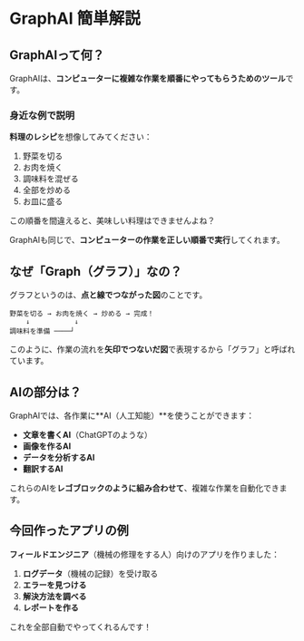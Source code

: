 # GraphAI 簡単解説

## GraphAIって何？

GraphAIは、**コンピューターに複雑な作業を順番にやってもらうためのツール**です。

### 身近な例で説明

**料理のレシピ**を想像してみてください：

1. 野菜を切る
2. お肉を焼く  
3. 調味料を混ぜる
4. 全部を炒める
5. お皿に盛る

この順番を間違えると、美味しい料理はできませんよね？

GraphAIも同じで、**コンピューターの作業を正しい順番で実行**してくれます。

## なぜ「Graph（グラフ）」なの？

グラフというのは、**点と線でつながった図**のことです。

```
野菜を切る → お肉を焼く → 炒める → 完成！
    ↓           ↓
調味料を準備 ────┘
```

このように、作業の流れを**矢印でつないだ図**で表現するから「グラフ」と呼ばれています。

## AIの部分は？

GraphAIでは、各作業に**AI（人工知能）**を使うことができます：

- **文章を書くAI**（ChatGPTのような）
- **画像を作るAI**
- **データを分析するAI**
- **翻訳するAI**

これらのAIを**レゴブロックのように組み合わせて**、複雑な作業を自動化できます。

## 今回作ったアプリの例

**フィールドエンジニア**（機械の修理をする人）向けのアプリを作りました：

1. **ログデータ**（機械の記録）を受け取る
2. **エラーを見つける**
3. **解決方法を調べる**
4. **レポートを作る**

これを全部自動でやってくれるんです！ 